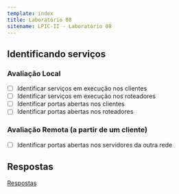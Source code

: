 ```yaml
---
template: index
title: Laboratório 08
sitename: LPIC-II - Laboratório 08
---
```


## Identificando serviços

### Avaliação Local

* [ ] Identificar serviços em execução nos clientes
* [ ] Identificar serviços em execução nos roteadores
* [ ] Identificar portas abertas nos clientes
* [ ] Identificar portas abertas nos roteadores

### Avaliação Remota (a partir de um cliente)

* [ ] Identificar portas abertas nos servidores da outra rede


## Respostas

[Respostas](respostas01.md)
